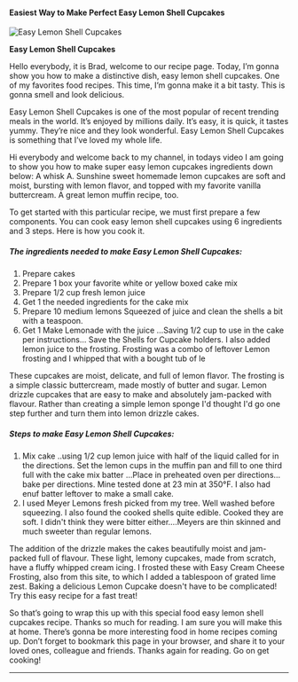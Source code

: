             

#### Easiest Way to Make Perfect Easy Lemon Shell Cupcakes

![Easy Lemon Shell  Cupcakes](https://img-global.cpcdn.com/recipes/5469040655466496/751x532cq70/easy-lemon-shell-cupcakes-recipe-main-photo.jpg)

**Easy Lemon Shell Cupcakes**

Hello everybody, it is Brad, welcome to our recipe page. Today, I’m gonna show you how to make a distinctive dish, easy lemon shell cupcakes. One of my favorites food recipes. This time, I’m gonna make it a bit tasty. This is gonna smell and look delicious.

Easy Lemon Shell Cupcakes is one of the most popular of recent trending meals in the world. It’s enjoyed by millions daily. It’s easy, it is quick, it tastes yummy. They’re nice and they look wonderful. Easy Lemon Shell Cupcakes is something that I’ve loved my whole life.

Hi everybody and welcome back to my channel, in todays video I am going to show you how to make super easy lemon cupcakes ingredients down below: A whisk A. Sunshine sweet homemade lemon cupcakes are soft and moist, bursting with lemon flavor, and topped with my favorite vanilla buttercream. A great lemon muffin recipe, too.

To get started with this particular recipe, we must first prepare a few components. You can cook easy lemon shell cupcakes using 6 ingredients and 3 steps. Here is how you cook it.

##### The ingredients needed to make Easy Lemon Shell Cupcakes:

1.  Prepare cakes
2.  Prepare 1 box your favorite white or yellow boxed cake mix
3.  Prepare 1/2 cup fresh lemon juice
4.  Get 1 the needed ingredients for the cake mix
5.  Prepare 10 medium lemons Squeezed of juice and clean the shells a bit with a teaspoon.
6.  Get 1 Make Lemonade with the juice …Saving 1/2 cup to use in the cake per instructions… Save the Shells for Cupcake holders. I also added lemon juice to the frosting. Frosting was a combo of leftover Lemon frosting and I whipped that with a bought tub of le

These cupcakes are moist, delicate, and full of lemon flavor. The frosting is a simple classic buttercream, made mostly of butter and sugar. Lemon drizzle cupcakes that are easy to make and absolutely jam-packed with flavour. Rather than creating a simple lemon sponge I'd thought I'd go one step further and turn them into lemon drizzle cakes.

##### Steps to make Easy Lemon Shell Cupcakes:

1.  Mix cake ..using 1/2 cup lemon juice with half of the liquid called for in the directions. Set the lemon cups in the muffin pan and fill to one third full with the cake mix batter …Place in preheated oven per directions…bake per directions. Mine tested done at 23 min at 350°F. I also had enuf batter leftover to make a small cake.
2.  I used Meyer Lemons fresh picked from my tree. Well washed before squeezing. I also found the cooked shells quite edible. Cooked they are soft. I didn't think they were bitter either….Meyers are thin skinned and much sweeter than regular lemons.

The addition of the drizzle makes the cakes beautifully moist and jam-packed full of flavour. These light, lemony cupcakes, made from scratch, have a fluffy whipped cream icing. I frosted these with Easy Cream Cheese Frosting, also from this site, to which I added a tablespoon of grated lime zest. Baking a delicious Lemon Cupcake doesn't have to be complicated! Try this easy recipe for a fast treat!

So that’s going to wrap this up with this special food easy lemon shell cupcakes recipe. Thanks so much for reading. I am sure you will make this at home. There’s gonna be more interesting food in home recipes coming up. Don’t forget to bookmark this page in your browser, and share it to your loved ones, colleague and friends. Thanks again for reading. Go on get cooking!

* * *